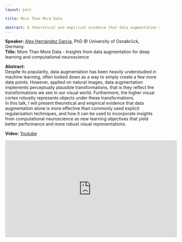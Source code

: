 ```yaml
---
layout: post

title: More Than More Data 

abstract: A theoretical and empirical evidence that data augmentation alone is more effective than commonly used explicit regularisation techniques, and how it can be used to incorporate insights from computational neuroscience as new learning objectives that yield better performance and more robust visual representations.
---
```


**Speaker:** <a href="https://alexhernandezgarcia.github.io/" target="_blank">Alex Hernández García</a>, PhD @ University of Osnabrück, Germany. <br>
**Title:** More Than More Data - Insights from data augmentation for deep learning and computational neuroscience

**Abstract:**<br>
Despite its popularity, data augmentation has been heavily understudied in machine learning, often looked down as a way to simply create a few more data points. However, applied on natural images, data augmentation implements perceptually plausible transformations, that is they reflect the transformations we see in our visual world. Furthermore, the higher visual cortex robustly represents objects under these transformations. <br>
In this talk, I will present theoretical and empirical evidence that data augmentation alone is more effective than commonly used explicit regularisation techniques, and how it can be used to incorporate insights from computational neuroscience as new learning objectives that yield better performance and more robust visual representations.

<!--**Slide:** [Link](https://drive.google.com/file/d/1bvzZSB9BrHcEV0idbWQN_oo45o1zfdLg/view?usp=sharing) <br>-->
**Video:** [Youtube](https://www.youtube.com/watch?v=i-uOkSR5ku8&fbclid=IwAR09c26tA8J4b1abBmNw5DbjPHYQsfHKxkLew79IyzHFAE0cA02blpP4HSI) <br>
<iframe width="560" height="315" src="https://www.youtube.com/embed/i-uOkSR5ku8" frameborder="0" allow="accelerometer; autoplay; clipboard-write; encrypted-media; gyroscope; picture-in-picture" allowfullscreen></iframe>

